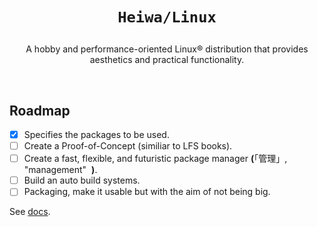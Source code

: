 # <p align="center">`Heiwa/Linux`</p>
<p align="center">A hobby and performance-oriented Linux® distribution that provides aesthetics and practical functionality.</p>

<br>

## Roadmap
- [x] Specifies the packages to be used.
- [ ] Create a Proof-of-Concept (similiar to LFS books).
- [ ] Create a fast, flexible, and futuristic package manager **(**「管理」, "management"  **)**.
- [ ] Build an auto build systems.
- [ ] Packaging, make it usable but with the aim of not being big.

See [docs](./docs).
